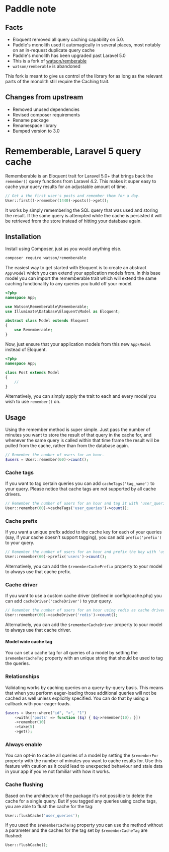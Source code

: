 # Paddle note

## Facts
  * Eloquent removed all query caching capability on 5.0.
  * Paddle's monolith used it automagically in several places, most notably on an in-request duplicate query cache
  * Paddle's monolith has been upgraded past Laravel 5.0
  * This is a fork of [watson/remberable](https://github.com/dwightwatson/rememberable)
  * `watson/remberable` is abandoned
  
This fork is meant to give us control of the library for as long as the relevant parts of the monolith still require the Caching trait.

## Changes from upstream
  * Removed unused dependencies
  * Revised composer requirements
  * Rename package
  * Renamespace library
  * Bumped version to 3.0
  
Rememberable, Laravel 5 query cache
===================================

Rememberable is an Eloquent trait for Laravel 5.0+ that brings back the `remember()` query functions from Laravel 4.2. This makes it super easy to cache your query results for an adjustable amount of time.

```php
// Get a the first user's posts and remember them for a day.
User::first()->remember(1440)->posts()->get();
```

It works by simply remembering the SQL query that was used and storing the result. If the same query is attempted while the cache is persisted it will be retrieved from the store instead of hitting your database again.

## Installation

Install using Composer, just as you would anything else.

```sh
composer require watson/rememberable
```

The easiest way to get started with Eloquent is to create an abstract `App\Model` which you can extend your application models from. In this base model you can import the rememberable trait which will extend the same caching functionality to any queries you build off your model.

```php
<?php
namespace App;

use Watson\Rememberable\Rememberable;
use Illuminate\Database\Eloquent\Model as Eloquent;

abstract class Model extends Eloquent
{
    use Rememberable;
}
```

Now, just ensure that your application models from this new `App\Model` instead of Eloquent.

```php
<?php
namespace App;

class Post extends Model
{
    //
}
```

Alternatively, you can simply apply the trait to each and every model you wish to use `remember()` on.

## Usage

Using the remember method is super simple. Just pass the number of minutes you want to store the result of that query in the cache for, and whenever the same query is called within that time frame the result will be pulled from the cache, rather than from the database again.

```php
// Remember the number of users for an hour.
$users = User::remember(60)->count();
```

### Cache tags

If you want to tag certain queries you can add `cacheTags('tag_name')` to your query. Please notice that cache tags are not supported by all cache drivers.

```php
// Remember the number of users for an hour and tag it with 'user_queries'
User::remember(60)->cacheTags('user_queries')->count();
```

### Cache prefix

If you want a unique prefix added to the cache key for each of your queries (say, if your cache doesn't support tagging), you can add `prefix('prefix')` to your query.

```php
// Remember the number of users for an hour and prefix the key with 'users'
User::remember(60)->prefix('users')->count();
```

Alternatively, you can add the `$rememberCachePrefix` property to your model to always use that cache prefix.

### Cache driver

If you want to use a custom cache driver (defined in config/cache.php) you can add `cacheDriver('cacheDriver')` to your query.

```php
// Remember the number of users for an hour using redis as cache driver
User::remember(60)->cacheDriver('redis')->count();
```

Alternatively, you can add the `$rememberCacheDriver` property to your model to always use that cache driver.

#### Model wide cache tag

You can set a cache tag for all queries of a model by setting the `$rememberCacheTag` property with an unique string that should be used to tag the queries.

### Relationships

Validating works by caching queries on a query-by-query basis. This means that when you perform eager-loading those additional queries will not be cached as well unless explicitly specified. You can do that by using a callback with your eager-loads.

```php
$users = User::where("id", ">", "1")
    ->with(['posts' => function ($q) { $q->remember(10); }])
    ->remember(10)
    ->take(5)
    ->get();
```

### Always enable

You can opt-in to cache all queries of a model by setting the `$rememberFor` property with the number of minutes you want to cache results for. Use this feature with caution as it could lead to unexpected behaviour and stale data in your app if you're not familiar with how it works.

### Cache flushing

Based on the architecture of the package it's not possible to delete the cache for a single query. But if you tagged any queries using cache tags, you are able to flush the cache for the tag:

```php
User::flushCache('user_queries');
```

If you used the `$rememberCacheTag` property you can use the method without a parameter and the caches for the tag set by `$rememberCacheTag` are flushed:

```php
User::flushCache();
```
